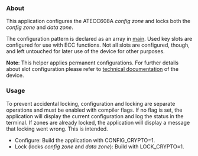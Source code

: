 ### About
This application configures the ATECC608A *config zone* and locks both the *config zone* and *data zone*.

The configuration pattern is declared as an array in [main](main.c). Used key slots are configured for use with ECC functions. Not all slots are configured, though, and left untouched for later use of the device for other purposes.

**Note**: This helper applies permanent configurations. For further details about slot configuration please refer to [technical documentation](https://www.microchip.com/wwwproducts/en/ATECC608A) of the device.

### Usage

To prevent accidental locking, configuration and locking are separate operations and must be enabled with compiler flags. If no flag is set, the application will display the current configuration and log the status in the terminal.
If zones are already locked, the application will display a message that locking went wrong. This is intended.

- Configure: Build the application with CONFIG_CRYPTO=1.
- Lock (locks *config zone* and *data zone*): Build with LOCK_CRYPTO=1.

